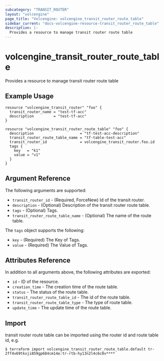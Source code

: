 ```yaml
---
subcategory: "TRANSIT_ROUTER"
layout: "volcengine"
page_title: "Volcengine: volcengine_transit_router_route_table"
sidebar_current: "docs-volcengine-resource-transit_router_route_table"
description: |-
  Provides a resource to manage transit router route table
---
```

# volcengine_transit_router_route_table
Provides a resource to manage transit router route table
## Example Usage
```hcl
resource "volcengine_transit_router" "foo" {
  transit_router_name = "test-tf-acc"
  description         = "test-tf-acc"
}

resource "volcengine_transit_router_route_table" "foo" {
  description                     = "tf-test-acc-description"
  transit_router_route_table_name = "tf-table-test-acc"
  transit_router_id               = volcengine_transit_router.foo.id
  tags {
    key   = "k1"
    value = "v1"
  }
}
```
## Argument Reference
The following arguments are supported:
* `transit_router_id` - (Required, ForceNew) Id of the transit router.
* `description` - (Optional) Description of the transit router route table.
* `tags` - (Optional) Tags.
* `transit_router_route_table_name` - (Optional) The name of the route table.

The `tags` object supports the following:

* `key` - (Required) The Key of Tags.
* `value` - (Required) The Value of Tags.

## Attributes Reference
In addition to all arguments above, the following attributes are exported:
* `id` - ID of the resource.
* `creation_time` - The creation time of the route table.
* `status` - The status of the route table.
* `transit_router_route_table_id` - The id of the route table.
* `transit_router_route_table_type` - The type of route table.
* `update_time` - The update time of the route table.


## Import
transit router route table can be imported using the router id and route table id, e.g.
```
$ terraform import volcengine_transit_router_route_table.default tr-2ff4v69tkxji859gp684cm14e:tr-rtb-hy13n2l4c6c0v****
```

